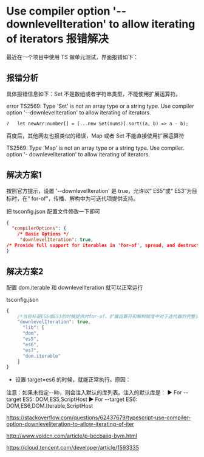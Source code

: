 # Use compiler option '--downlevelIteration' to allow iterating of iterators 报错解决

最近在一个项目中使用 TS 做单元测试，界面报错如下：





## 报错分析

具体报错信息如下：Set<number> 不是数组或者字符串类型，不能使用扩展运算符。

error TS2569: Type 'Set<number>' is not an array type or a string type. Use compiler option '--downlevelIteration' to allow iterating of iterators.

    7   let newArr:number[] = [...new Set(nums)].sort((a, b) => a - b);

百度后，其他网友也报类似的错误，Map 或者 Set 不能直接使用扩展运算符

TS2569: Type 'Map' is not an array type or a string type. Use compiler. option '- downlevellteration' to allow iterating of iterators.



## 解决方案1

按照官方提示，设置 '--downlevelIteration' 是 true，允许以“ ES5”或“ ES3”为目标时，在“ for-of”，传播、解构中为可迭代项提供支持。

把 tsconfig.json 配置文件修改一下即可

~~~json
{
  "compilerOptions": {
    /* Basic Options */
     "downlevelIteration": true,
/* Provide full support for iterables in 'for-of', spread, and destructuring when targeting 'ES5' or 'ES3'. */
}
~~~

## 解决方案2

配置 dom.iterable 和 downlevelIteration 就可以正常运行

tsconfig.json

```javascript
{
    /*当目标是ES5或ES3的时候提供对for-of、扩展运算符和解构赋值中对于迭代器的完整支持*/
    "downlevelIteration": true,
	  "lib": [
      "dom",
      "es5",
      "es6",
      "es7",
      "dom.iterable"
    ]
}
```

- 设置 target=es6 的时候，就能正常执行。原因：

注意：如果未指定--lib，则会注入默认的库列表。注入的默认库是： ► For --target ES5: DOM,ES5,ScriptHost ► For --target ES6: DOM,ES6,DOM.Iterable,ScriptHost









https://stackoverflow.com/questions/62437679/typescript-use-compiler-option-downleveliteration-to-allow-iterating-of-iter

http://www.voidcn.com/article/p-bccbaiiq-bym.html

https://cloud.tencent.com/developer/article/1593335